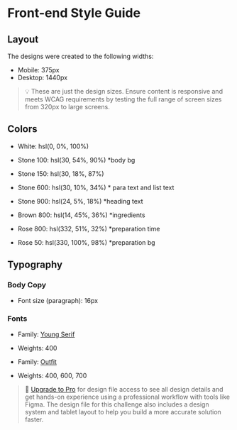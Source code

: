 # Front-end Style Guide

## Layout

The designs were created to the following widths:

- Mobile: 375px
- Desktop: 1440px

> 💡 These are just the design sizes. Ensure content is responsive and meets WCAG requirements by testing the full range of screen sizes from 320px to large screens.

## Colors

- White: hsl(0, 0%, 100%)

- Stone 100: hsl(30, 54%, 90%) *body bg
- Stone 150: hsl(30, 18%, 87%)
- Stone 600: hsl(30, 10%, 34%) * para text and list text
- Stone 900: hsl(24, 5%, 18%) *heading text

- Brown 800: hsl(14, 45%, 36%) *ingredients

- Rose 800: hsl(332, 51%, 32%) *preparation time
- Rose 50: hsl(330, 100%, 98%) *preparation bg

## Typography

### Body Copy

- Font size (paragraph): 16px

### Fonts

- Family: [Young Serif](https://fonts.google.com/specimen/Young+Serif)
- Weights: 400

- Family: [Outfit](https://fonts.google.com/specimen/Outfit)
- Weights: 400, 600, 700

> 💎 [Upgrade to Pro](https://www.frontendmentor.io/pro?ref=style-guide) for design file access to see all design details and get hands-on experience using a professional workflow with tools like Figma. The design file for this challenge also includes a design system and tablet layout to help you build a more accurate solution faster.
